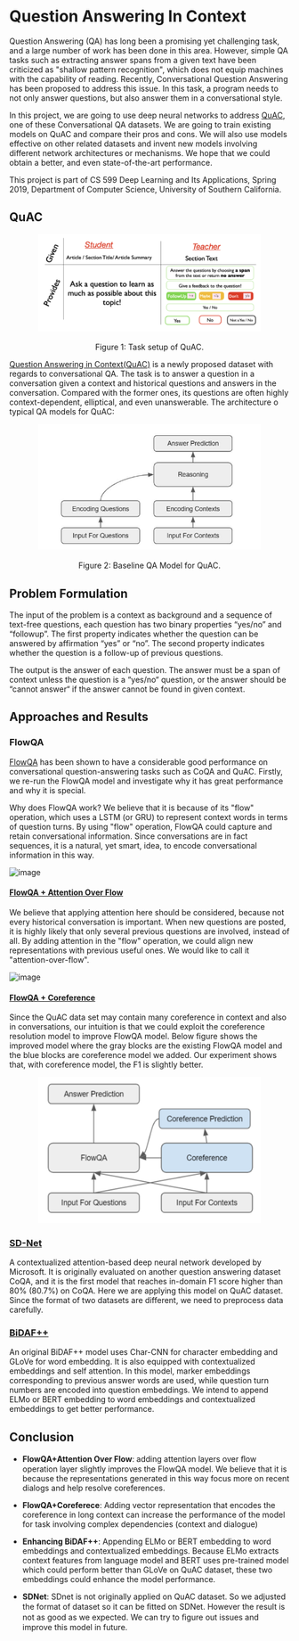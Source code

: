 # Question Answering In Context
Question Answering (QA) has long been a promising yet challenging task, and a large number of work has been done in this area. However, simple QA tasks such as extracting answer spans from a given text have been criticized as "shallow pattern recognition", which does not equip machines with the capability of reading. Recently, Conversational Question Answering has been proposed to address this issue. In this task, a program needs to not only answer questions, but also answer them in a conversational style.

In this project, we are going to use deep neural networks to address [QuAC](https://quac.ai/), one of these Conversational QA datasets. We are going to train existing models on QuAC and compare their pros and cons. We will also use models effective on other related datasets and invent new models involving different network architectures or mechanisms. We hope that we could obtain a better, and even state-of-the-art performance.

This project is part of CS 599 Deep Learning and Its Applications, Spring 2019, Department of Computer Science, University of Southern California.

## QuAC
<p align="center">
    <img src="figure/task.png" width="400"/>
    <br></br>
    Figure 1: Task setup of QuAC.
</p>

[Question Answering in Context(QuAC)](https://quac.ai/) is a newly proposed dataset with regards to conversational QA. The task is to answer a question in a conversation given a context and historical questions and answers in the conversation. Compared with the former ones, its questions are often highly context-dependent, elliptical, and even unanswerable. The architecture o typical QA models for QuAC:

<p align="center">
    <img src="figure/quac.png" width="400"/>
    <br></br>
    Figure 2: Baseline QA Model for QuAC.
</p>

## Problem Formulation
The input of the problem is a context as background and a sequence of text-free questions, each question has two binary properties “yes/no” and “followup”. The first property indicates whether the question can be answered by affirmation “yes” or “no”. The second property indicates whether the question is a follow-up of previous questions. 

The output is the answer of each question. The answer must be a span of context unless the question is a “yes/no“ question, or the answer should be “cannot answer“ if the answer cannot be found in given context.

## Approaches and Results
### FlowQA

[FlowQA](https://github.com/momohuang/FlowQA) has been shown to have a considerable good performance on conversational question-answering tasks such as CoQA and QuAC. Firstly, we re-run the FlowQA model and investigate why it has great performance and why it is special. 


Why does FlowQA work? We believe that it is because of its "flow" operation, which uses a LSTM (or GRU) to represent context words in terms of question turns. By using "flow" operation, FlowQA could capture and retain conversational information. Since
conversations are in fact sequences, it is a natural, yet smart, idea, to encode conversational information in this way.

![image](https://github.com/deepnlp-cs599-usc/quac/blob/master/FlowQA_Attention/figure/Vanilla%20Flow%20Operation.png)

#### [FlowQA + Attention Over Flow](FlowQA_Attention)

We believe that applying attention here should be considered, because not every historical conversation is important. 
When new questions are posted, it is highly likely that only several previous questions are involved, instead of all. By adding attention in the "flow" operation, we could align new representations with previous useful ones. We would like to call it "attention-over-flow".

![image](https://github.com/deepnlp-cs599-usc/quac/blob/master/FlowQA_Attention/figure/Attention%20Over%20Flow.png)

#### [FlowQA + Coreference](FlowQA_Coreference)

Since the QuAC data set may contain many coreference in context and also in conversations, our intuition is that we could exploit the coreference resolution model to improve FlowQA model. 
Below figure shows the improved model where the gray blocks are the existing FlowQA model and the blue blocks are coreference model we added. 
Our experiment shows that, with coreference model, the F1 is slightly better.
<p align="center">
    <img src="/figure/flow-coref.png" width="400"/>
</p>

### [SD-Net](SDNet)
A contextualized attention-based deep neural network developed by Microsoft. It is originally evaluated on another question answering dataset CoQA, and it is the first model that reaches in-domain F1 score higher than 80% (80.7%) on CoQA. Here we are applying this model on QuAC dataset. Since the format of two datasets are different, we need to preprocess data carefully.

### [BiDAF++](BiDAF)
An original BiDAF++ model uses Char-CNN for character embedding and GLoVe for word embedding. It is also equipped with contextualized embeddings and self attention. In this model, marker embeddings corresponding to previous answer words are used, while question turn numbers are encoded into question embeddings. We intend to append ELMo or BERT embedding to word embeddings and contextualized embeddings to get better performance.

## Conclusion
* **FlowQA+Attention Over Flow**: adding attention layers over ﬂow operation layer slightly improves the FlowQA model. We believe that it is because the representations generated in this way focus more on recent dialogs and help resolve coreferences.

* **FlowQA+Coreferece**: Adding vector representation that encodes the coreference in long context can increase the performance of the model for task involving complex dependencies (context and dialogue)

* **Enhancing BiDAF++**: Appending ELMo or BERT embedding to word embeddings and contextualized embeddings. Because ELMo extracts context features from language model and BERT uses pre-trained model which could perform better than GLoVe on QuAC dataset, these two embeddings could enhance the model performance.

* **SDNet**: SDnet is not originally applied on QuAC dataset. So we adjusted the format of dataset so it can be ﬁtted on SDNet. However the result is not as good as we expected. We can try to ﬁgure out issues and improve this model in future.

